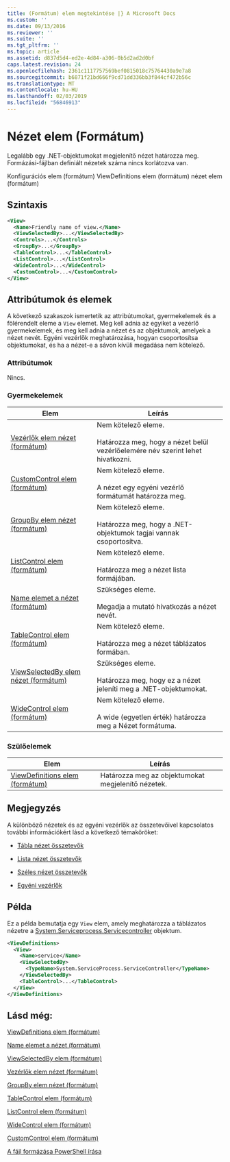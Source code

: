 ```yaml
---
title: (Formátum) elem megtekintése |} A Microsoft Docs
ms.custom: ''
ms.date: 09/13/2016
ms.reviewer: ''
ms.suite: ''
ms.tgt_pltfrm: ''
ms.topic: article
ms.assetid: d837d5d4-ed2e-4d84-a306-0b5d2ad2d0bf
caps.latest.revision: 24
ms.openlocfilehash: 2361c1117757569bef0815018c75764430a9e7a8
ms.sourcegitcommit: b6871f21bd666f9cd71dd336bb3f844cf472b56c
ms.translationtype: MT
ms.contentlocale: hu-HU
ms.lasthandoff: 02/03/2019
ms.locfileid: "56846913"
---
```

# <a name="view-element-format"></a>Nézet elem (Formátum)

Legalább egy .NET-objektumokat megjelenítő nézet határozza meg. Formázási-fájlban definiált nézetek száma nincs korlátozva van.

Konfigurációs elem (formátum) ViewDefinitions elem (formátum) nézet elem (formátum)

## <a name="syntax"></a>Szintaxis

```xml
<View>
  <Name>Friendly name of view.</Name>
  <ViewSelectedBy>...</ViewSelectedBy>
  <Controls>...</Controls>
  <GroupBy>...</GroupBy>
  <TableControl>...</TableControl>
  <ListControl>...</ListControl>
  <WideControl>...</WideControl>
  <CustomControl>...</CustomControl>
</View>
```

## <a name="attributes-and-elements"></a>Attribútumok és elemek

A következő szakaszok ismertetik az attribútumokat, gyermekelemek és a fölérendelt eleme a `View` elemet. Meg kell adnia az egyiket a vezérlő gyermekelemek, és meg kell adnia a nézet és az objektumok, amelyek a nézet nevét. Egyéni vezérlők meghatározása, hogyan csoportosítsa objektumokat, és ha a nézet-e a sávon kívüli megadása nem kötelező.

### <a name="attributes"></a>Attribútumok

Nincs.

### <a name="child-elements"></a>Gyermekelemek

|Elem|Leírás|
|-------------|-----------------|
|[Vezérlők elem nézet (formátum)](./controls-element-for-view-format.md)|Nem kötelező eleme.<br /><br /> Határozza meg, hogy a nézet belül vezérlőelemére név szerint lehet hivatkozni.|
|[CustomControl elem (formátum)](./customcontrol-element-for-groupby-format.md)|Nem kötelező eleme.<br /><br /> A nézet egy egyéni vezérlő formátumát határozza meg.|
|[GroupBy elem nézet (formátum)](./groupby-element-for-view-format.md)|Nem kötelező eleme.<br /><br /> Határozza meg, hogy a .NET-objektumok tagjai vannak csoportosítva.|
|[ListControl elem (formátum)](./listcontrol-element-format.md)|Nem kötelező eleme.<br /><br /> Határozza meg a nézet lista formájában.|
|[Name elemet a nézet (formátum)](./name-element-for-view-format.md)|Szükséges eleme.<br /><br /> Megadja a mutató hivatkozás a nézet nevét.|
|[TableControl elem (formátum)](./tablecontrol-element-format.md)|Nem kötelező eleme.<br /><br /> Határozza meg a nézet táblázatos formában.|
|[ViewSelectedBy elem nézet (formátum)](./viewselectedby-element-format.md)|Szükséges eleme.<br /><br /> Határozza meg, hogy ez a nézet jeleníti meg a .NET-objektumokat.|
|[WideControl elem (formátum)](./widecontrol-element-format.md)|Nem kötelező eleme.<br /><br /> A wide (egyetlen érték) határozza meg a Nézet formátuma.|

### <a name="parent-elements"></a>Szülőelemek

|Elem|Leírás|
|-------------|-----------------|
|[ViewDefinitions elem (formátum)](./viewdefinitions-element-format.md)|Határozza meg az objektumokat megjelenítő nézetek.|

## <a name="remarks"></a>Megjegyzés

A különböző nézetek és az egyéni vezérlők az összetevőivel kapcsolatos további információkért lásd a következő témaköröket:

- [Tábla nézet összetevők](./creating-a-table-view.md)

- [Lista nézet összetevők](./creating-a-list-view.md)

- [Széles nézet összetevők](./creating-a-wide-view.md)

- [Egyéni vezérlők](./creating-custom-controls.md)

## <a name="example"></a>Példa

Ez a példa bemutatja egy `View` elem, amely meghatározza a táblázatos nézetre a [System.Serviceprocess.Servicecontroller](/dotnet/api/System.ServiceProcess.ServiceController) objektum.

```xml
<ViewDefinitions>
  <View>
    <Name>service</Name>
    <ViewSelectedBy>
      <TypeName>System.ServiceProcess.ServiceController</TypeName>
    </ViewSelectedBy>
    <TableControl>...</TableControl>
  </View>
</ViewDefinitions>

```

## <a name="see-also"></a>Lásd még:

[ViewDefinitions elem (formátum)](./viewdefinitions-element-format.md)

[Name elemet a nézet (formátum)](./name-element-for-view-format.md)

[ViewSelectedBy elem (formátum)](./viewselectedby-element-format.md)

[Vezérlők elem nézet (formátum)](./controls-element-for-view-format.md)

[GroupBy elem nézet (formátum)](./groupby-element-for-view-format.md)

[TableControl elem (formátum)](./tablecontrol-element-format.md)

[ListControl elem (formátum)](./listcontrol-element-format.md)

[WideControl elem (formátum)](./widecontrol-element-format.md)

[CustomControl elem (formátum)](./customcontrol-element-for-groupby-format.md)

[A fájl formázása PowerShell írása](./writing-a-powershell-formatting-file.md)
